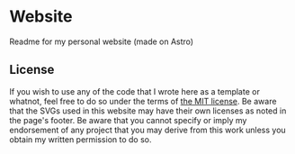 # Website

Readme for my personal website (made on Astro)

## License

If you wish to use any of the code that I wrote here as a template or whatnot, feel free to do so under the terms of [the MIT license](LICENSE). Be aware that the SVGs used in this website may have their own licenses as noted in the page's footer. Be aware that you cannot specify or imply my endorsement of any project that you may derive from this work unless you obtain my written permission to do so.

